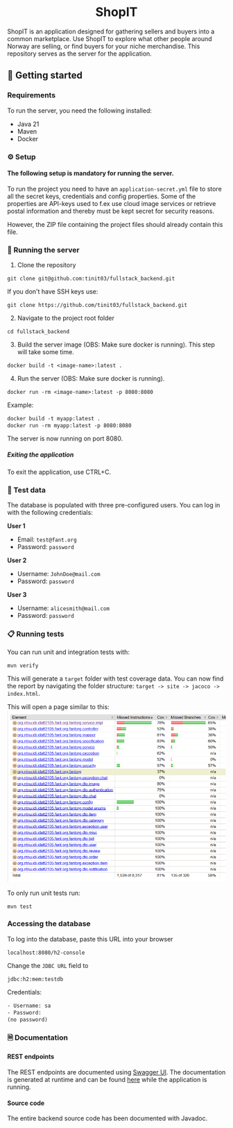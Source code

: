 <h1 align="center">
            ShopIT
</h1>
ShopIT is an application designed for gathering sellers and buyers into a common marketplace. Use ShopIT to explore what other people around Norway are selling, or find buyers for your niche merchandise. This repository serves as the server for the application.

## 🚀 Getting started
### Requirements
To run the server, you need the following installed:
- Java 21
- Maven
- Docker

### ⚙ Setup
#### The following setup is mandatory for running the server.
To run the project you need to have an `application-secret.yml` file to store all the secret keys, credentials and config properties.
Some of the properties are API-keys used to f.ex use cloud image services or retrieve postal information and thereby must be kept secret for security reasons.

However, the ZIP file containing the project files should already contain this file.


### 🚗 Running the server
1. Clone the repository
```
git clone git@github.com:tinit03/fullstack_backend.git
```
If you don't have SSH keys use: 
``` 
git clone https://github.com/tinit03/fullstack_backend.git
```
2. Navigate to the project root folder
```
cd fullstack_backend
```
3. Build the server image (OBS: Make sure docker is running). This step will take some time.
```
docker build -t <image-name>:latest .
```
4. Run the server (OBS: Make sure docker is running).
```
docker run -rm <image-name>:latest -p 8080:8080
```
Example: 
``` 
docker build -t myapp:latest .
docker run -rm myapp:latest -p 8080:8080
```
The server is now running on port 8080.

##### Exiting the application

To exit the application, use CTRL+C.

### 🧪 Test data
The database is populated with three pre-configured users. You can log in with the following credentials:

**User 1**
- Email: ```test@fant.org```
- Password: ```password```

**User 2**
- Username: ```JohnDoe@mail.com```
- Password: ```password```

**User 3**
- Username: ```alicesmith@mail.com```
- Password: ```password```
### 📋 Running tests
You can run unit and integration tests with:
```
mvn verify
```
This will generate a ```target``` folder with test coverage data. You can now find the report
by navigating the folder structure: ```target -> site -> jacoco -> index.html```.

This will open a page similar to this:
![img.png](src/main/resources/static/img.png)


To only run unit tests run:

```
mvn test
```
### Accessing the database
To log into the database, paste this URL into your browser
```
localhost:8080/h2-console
```
Change the ```JDBC URL``` field to
``` 
jdbc:h2:mem:testdb
```
Credentials:
```
- Username: sa
- Password:  
(no password)
```

### 🗎 Documentation
#### REST endpoints
The REST endpoints are documented using [Swagger UI](https://swagger.io/tools/swagger-ui/). The documentation is generated at runtime and can be found [here](http://localhost:8080/swagger-ui/index.html) while the application is running.

#### Source code
The entire backend source code has been documented with Javadoc.